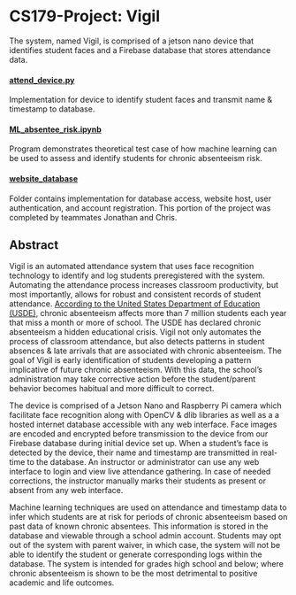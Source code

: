 # CS179-Project: Vigil

The system, named Vigil, is comprised of a jetson nano device that identifies student faces
and a Firebase database that stores attendance data.

#### [attend_device.py](https://github.com/tday01/CS179-Project/blob/master/attend_device.py)

Implementation for device to identify student faces and transmit name & timestamp to database.

#### [ML_absentee_risk.ipynb](https://github.com/tday01/CS179-Project/blob/master/ML_absentee_risk.ipynb)

Program demonstrates theoretical test case of how machine learning can be used to assess and identify students
for chronic absenteeism risk.

#### [website_database](https://github.com/tday01/CS179-Project/tree/master/website_database)

Folder contains implementation for database access, website host, user authentication, and account registration. This portion of the project was completed by teammates Jonathan and Chris.

## Abstract

Vigil is an automated attendance system that uses face recognition technology to identify and log students preregistered with the system. Automating the attendance process increases classroom productivity, but most importantly, allows for robust and consistent records of student attendance. [According to the United States Department of Education (USDE)](https://www2.ed.gov/datastory/chronicabsenteeism.html), chronic absenteeism affects more than 7 million students each year that miss a month or more of school. The USDE has declared chronic absenteeism a hidden educational crisis. Vigil not only automates the process of classroom attendance, but also detects patterns in student absences & late arrivals that are associated with chronic absenteeism. The goal of Vigil is early identification of students developing a pattern implicative of future chronic absenteeism. With this data, the school’s administration may take corrective action before the student/parent behavior becomes habitual and more difficult to correct.
	
The device is comprised of a Jetson Nano and Raspberry Pi camera which facilitate face recognition along with OpenCV & dlib libraries as well as a a hosted internet database accessible with any web interface. Face images are encoded and encrypted before transmission to the device from our Firebase database during initial device set up. When a student’s face is detected by the device, their name and timestamp are transmitted in real-time to the database. An instructor or administrator can use any web interface to login and view live attendance gathering. In case of needed corrections, the instructor manually marks their students as present or absent from any web interface.

Machine learning techniques are used on attendance and timestamp data to infer which students are at risk for periods of chronic absenteeism based on past data of known chronic absentees. This information is stored in the database and viewable through a school admin account. Students may opt out of the system with parent waiver, in which case, the system will not be able to identify the student or generate corresponding logs within the database. The system is intended for grades high school and below; where chronic absenteeism is shown to be the most detrimental to positive academic and life outcomes.

